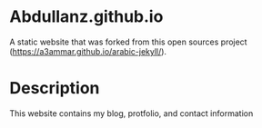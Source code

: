# Abdullanz.github.io
A static website that was forked from this open sources project (<https://a3ammar.github.io/arabic-jekyll/>).

# Description
This website contains my blog, protfolio, and contact information 
